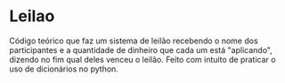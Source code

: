 # Leilao
Código teórico que faz um sistema de leilão recebendo o nome dos participantes e a quantidade de dinheiro que cada um está "aplicando", dizendo no fim qual deles venceu o leilão. Feito com intuito de praticar o uso de dicionários no python.
